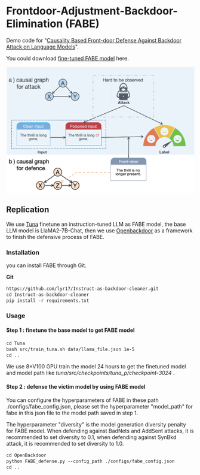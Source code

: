 # Frontdoor-Adjustment-Backdoor-Elimination (FABE)
Demo code for "[Causality Based Front-door Defense Against Backdoor Attack on Language Models](https://icml.cc/virtual/2024/poster/33536)".

You could download [fine-tuned FABE model](https://huggingface.co/xxang/FABE) here.

![](figures/causalgraph6.png)


## Replication

We use [Tuna](https://github.com/microsoft/LMOps/tree/main/tuna) finetune an instruction-tuned LLM as FABE model, the base LLM model is LlaMA2-7B-Chat, then we use [Openbackdoor](https://github.com/thunlp/OpenBackdoor) as a framework to finish the defensive process of FABE.

### Installation

you can install FABE through Git.

**Git**

```
https://github.com/lyr17/Instruct-as-backdoor-cleaner.git
cd Instruct-as-backdoor-cleaner
pip install -r requirements.txt
```

### Usage

#### Step 1 : finetune the base model to get FABE model

```
cd Tuna
bash src/train_tuna.sh data/llama_file.json 1e-5
cd ..
```

We use 8×V100 GPU train the model 24 hours to get the finetuned model and model path like *tuna/src/checkpoints/tuna_p/checkpoint-3024* .

#### Step 2 : defense the victim model by using FABE model

You can configure the hyperparameters of FABE in these path ./configs/fabe_config.json, please set the hyperparameter "model_path" for fabe in this json file to the model path saved in step 1.

The hyperparameter "diversity" is the model generation diversity penalty for FABE model. When defending against BadNets and AddSent attacks, it is recommended to set diversity to 0.1, when defending against SynBkd attack, it is recommended to set diversity to 1.0.

```
cd OpenBackdoor
python FABE_defense.py --config_path ./configs/fabe_config.json
cd ..
```

